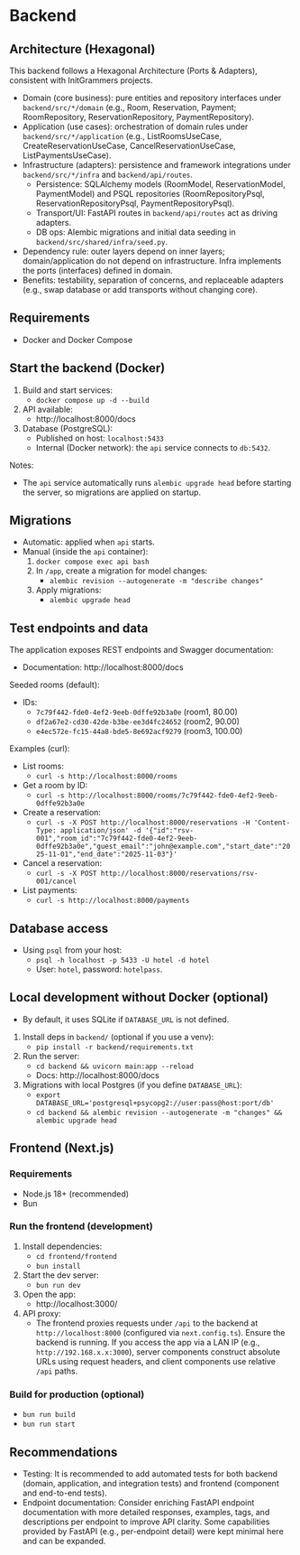 # Backend

## Architecture (Hexagonal)
This backend follows a Hexagonal Architecture (Ports & Adapters), consistent with InitGrammers projects.

- Domain (core business): pure entities and repository interfaces under `backend/src/*/domain` (e.g., Room, Reservation, Payment; RoomRepository, ReservationRepository, PaymentRepository).
- Application (use cases): orchestration of domain rules under `backend/src/*/application` (e.g., ListRoomsUseCase, CreateReservationUseCase, CancelReservationUseCase, ListPaymentsUseCase).
- Infrastructure (adapters): persistence and framework integrations under `backend/src/*/infra` and `backend/api/routes`.
  - Persistence: SQLAlchemy models (RoomModel, ReservationModel, PaymentModel) and PSQL repositories (RoomRepositoryPsql, ReservationRepositoryPsql, PaymentRepositoryPsql).
  - Transport/UI: FastAPI routes in `backend/api/routes` act as driving adapters.
  - DB ops: Alembic migrations and initial data seeding in `backend/src/shared/infra/seed.py`.
- Dependency rule: outer layers depend on inner layers; domain/application do not depend on infrastructure. Infra implements the ports (interfaces) defined in domain.
- Benefits: testability, separation of concerns, and replaceable adapters (e.g., swap database or add transports without changing core).

## Requirements
- Docker and Docker Compose

## Start the backend (Docker)
1. Build and start services:
   - `docker compose up -d --build`
2. API available:
   - http://localhost:8000/docs
3. Database (PostgreSQL):
   - Published on host: `localhost:5433`
   - Internal (Docker network): the `api` service connects to `db:5432`.

Notes:
- The `api` service automatically runs `alembic upgrade head` before starting the server, so migrations are applied on startup.

## Migrations
- Automatic: applied when `api` starts.
- Manual (inside the `api` container):
  1. `docker compose exec api bash`
  2. In `/app`, create a migration for model changes:
     - `alembic revision --autogenerate -m "describe changes"`
  3. Apply migrations:
     - `alembic upgrade head`

## Test endpoints and data
The application exposes REST endpoints and Swagger documentation:
- Documentation: http://localhost:8000/docs

Seeded rooms (default):
- IDs:
  - `7c79f442-fde0-4ef2-9eeb-0dffe92b3a0e` (room1, 80.00)
  - `df2a67e2-cd30-42de-b3be-ee3d4fc24652` (room2, 90.00)
  - `e4ec572e-fc15-44a8-bde5-8e692acf9279` (room3, 100.00)

Examples (curl):
- List rooms:
  - `curl -s http://localhost:8000/rooms`
- Get a room by ID:
  - `curl -s http://localhost:8000/rooms/7c79f442-fde0-4ef2-9eeb-0dffe92b3a0e`
- Create a reservation:
  - `curl -s -X POST http://localhost:8000/reservations -H 'Content-Type: application/json' -d '{"id":"rsv-001","room_id":"7c79f442-fde0-4ef2-9eeb-0dffe92b3a0e","guest_email":"john@example.com","start_date":"2025-11-01","end_date":"2025-11-03"}'`
- Cancel a reservation:
  - `curl -s -X POST http://localhost:8000/reservations/rsv-001/cancel`
- List payments:
  - `curl -s http://localhost:8000/payments`

## Database access
- Using `psql` from your host:
  - `psql -h localhost -p 5433 -U hotel -d hotel`
  - User: `hotel`, password: `hotelpass`.

## Local development without Docker (optional)
- By default, it uses SQLite if `DATABASE_URL` is not defined.
1. Install deps in `backend/` (optional if you use a venv):
   - `pip install -r backend/requirements.txt`
2. Run the server:
   - `cd backend && uvicorn main:app --reload`
   - Docs: http://localhost:8000/docs
3. Migrations with local Postgres (if you define `DATABASE_URL`):
   - `export DATABASE_URL='postgresql+psycopg2://user:pass@host:port/db'`
   - `cd backend && alembic revision --autogenerate -m "changes" && alembic upgrade head`

## Frontend (Next.js)

### Requirements
- Node.js 18+ (recommended)
- Bun

### Run the frontend (development)
1. Install dependencies:
   - `cd frontend/frontend`
   - `bun install`
2. Start the dev server:
   - `bun run dev`
3. Open the app:
   - http://localhost:3000/
4. API proxy:
   - The frontend proxies requests under `/api` to the backend at `http://localhost:8000` (configured via `next.config.ts`). Ensure the backend is running. If you access the app via a LAN IP (e.g., `http://192.168.x.x:3000`), server components construct absolute URLs using request headers, and client components use relative `/api` paths.

### Build for production (optional)
- `bun run build`
- `bun run start`


## Recommendations
- Testing: It is recommended to add automated tests for both backend (domain, application, and integration tests) and frontend (component and end-to-end tests).
- Endpoint documentation: Consider enriching FastAPI endpoint documentation with more detailed responses, examples, tags, and descriptions per endpoint to improve API clarity. Some capabilities provided by FastAPI (e.g., per-endpoint detail) were kept minimal here and can be expanded.
